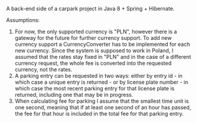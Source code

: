 A back-end side of a carpark project in Java 8 + Spring + Hibernate.

Assumptions:

1. For now, the only supported currency is "PLN", however there is a gateway for the future for further currency support. To add new currency support a CurrencyConverter has to be implemented for each new currency. Since the system is supposed to work in Poland, I assumed that the rates stay fixed in "PLN" and in the case of a different currency request, the whole fee is converted into the requested currency, not the rates.
2. A parking entry can be requested in two ways: either by entry id - in which case a unique entry is returned - or by license plate number - in which case the most recent parking entry for that license plate is returned, including one that may be in progress.
3. When calculating fee for parking I assume that the smallest time unit is one second, meaning that if at least one second of an hour has passed, the fee for that hour is included in the total fee for that parking entry.
